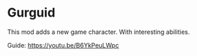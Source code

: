 # Gurguid
This mod adds a new game character. With interesting abilities.

Guide: https://youtu.be/B6YkPeuLWpc
